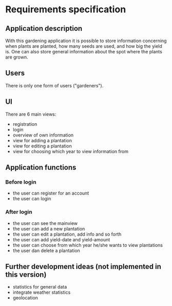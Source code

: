 # Requirements specification  
## Application description  
With this gardening application it is possible to store information 
concerning when plants are planted, how many seeds are used, and how big 
the yield is. One can also store general information about the spot 
where the plants are grown.  
## Users  
There is only one form of users ("gardeners").  
## UI  
There are 6 main views:  
- registration  
- login  
- overview of own information  
- view for adding a plantation
- view for editing a plantation
- view for choosing which year to view information from 
## Application functions  
### Before login  
- the user can register for an account
- the user can login
### After login
- the user can see the mainview
- the user can add a new plantation
- the user can edit a plantation, add info and so forth
- the user can add yield-date and yield-amount
- the user can choose from which year he/she wants to view plantations  
- the user dan delete a plantation
## Further development ideas (not implemented in this version)  
- statistics for general data  
- integrate weather statistics  
- geolocation  
